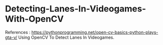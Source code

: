 # Detecting-Lanes-In-Videogames-With-OpenCV
References : https://pythonprogramming.net/open-cv-basics-python-plays-gta-v/
Using OpenCV To Detect Lanes In Videogames.
